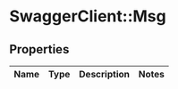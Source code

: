 # SwaggerClient::Msg

## Properties
Name | Type | Description | Notes
------------ | ------------- | ------------- | -------------


